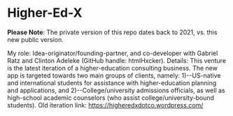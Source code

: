 # Higher-Ed-X

**Please Note**: The private version of this repo dates back to 2021, vs. this new public version.

My role: Idea-originator/founding-partner, and co-developer with Gabriel Ratz and Clinton Adeleke (GitHub handle: htmlHxcker).
Details:
This venture is the latest iteration of a higher-education consulting business. The new app is targeted towards two main groups of clients, namely: 1)--US-native and international students for assistance with higher-education planning and applications, and 2)--College/university admissions officials, as well as high-school academic counselors (who assist college/university-bound students).
Old iteration link: https://higheredxdotco.wordpress.com/
